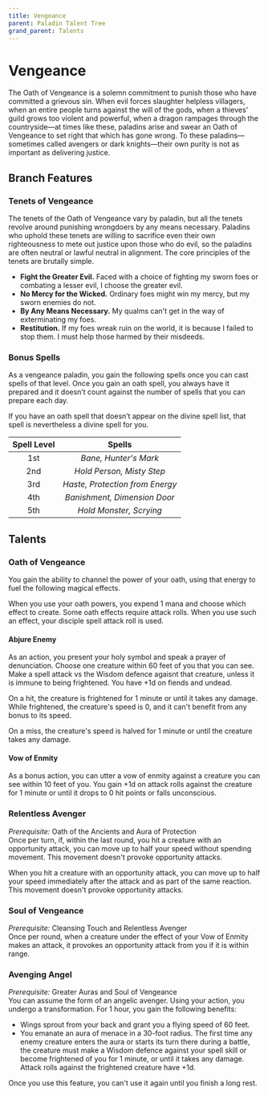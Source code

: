 ```yaml
---
title: Vengeance
parent: Paladin Talent Tree
grand_parent: Talents
---
```


# Vengeance
The Oath of Vengeance is a solemn commitment to punish those who have committed a grievous sin. When evil forces slaughter helpless villagers, when an entire people turns against the will of the gods, when a thieves' guild grows too violent and powerful, when a dragon rampages through the countryside—at times like these, paladins arise and swear an Oath of Vengeance to set right that which has gone wrong. To these paladins—sometimes called avengers or dark knights—their own purity is not as important as delivering justice.

## Branch Features

### Tenets of Vengeance
The tenets of the Oath of Vengeance vary by paladin, but all the tenets revolve around punishing wrongdoers by any means necessary. Paladins who uphold these tenets are willing to sacrifice even their own righteousness to mete out justice upon those who do evil, so the paladins are often neutral or lawful neutral in alignment. The core principles of the tenets are brutally simple.

* **Fight the Greater Evil.** Faced with a choice of fighting my sworn foes or combating a lesser evil, I choose the greater evil.
* **No Mercy for the Wicked.** Ordinary foes might win my mercy, but my sworn enemies do not.
* **By Any Means Necessary.** My qualms can't get in the way of exterminating my foes.
* **Restitution.** If my foes wreak ruin on the world, it is because I failed to stop them. I must help those harmed by their misdeeds.

### Bonus Spells
As a vengeance paladin, you gain the following spells once you can cast spells of that level. Once you gain an oath spell, you always have it prepared and it doesn’t count against the number of spells that you can prepare each day.

If you have an oath spell that doesn’t appear on the divine spell list, that spell is nevertheless a divine spell for you.

| Spell Level | Spells |
|:-----------:|:------:|
| 1st | *Bane, Hunter's Mark* |
| 2nd | *Hold Person, Misty Step* |
| 3rd | *Haste, Protection from Energy* |
| 4th | *Banishment, Dimension Door* |
| 5th | *Hold Monster, Scrying* |

## Talents

### Oath of Vengeance
You gain the ability to channel the power of your oath, using that energy to fuel the following magical effects.

When you use your oath powers, you expend 1 mana and choose which effect to create. Some oath effects require attack rolls. When you use such an effect, your disciple spell attack roll is used.

#### Abjure Enemy
As an action, you present your holy symbol and speak a prayer of denunciation. Choose one creature within 60 feet of you that you can see. Make a spell attack vs the Wisdom defence agaisnt that creature, unless it is immune to being frightened. You have +1d on fiends and undead.

On a hit, the creature is frightened for 1 minute or until it takes any damage. While frightened, the creature's speed is 0, and it can't benefit from any bonus to its speed.

On a miss, the creature's speed is halved for 1 minute or until the creature takes any damage.

#### Vow of Enmity
As a bonus action, you can utter a vow of enmity against a creature you can see within 10 feet of you. You gain +1d on attack rolls against the creature for 1 minute or until it drops to 0 hit points or falls unconscious.

### Relentless Avenger
*Prerequisite:* Oath of the Ancients and Aura of Protection<br>
Once per turn, if, within the last round, you hit a creature with an opportunity attack, you can move up to half your speed without spending movement. This movement doesn't provoke opportunity attacks.

When you hit a creature with an opportunity attack, you can move up to half your speed immediately after the attack and as part of the same reaction. This movement doesn't provoke opportunity attacks.

### Soul of Vengeance
*Prerequisite:* Cleansing Touch and Relentless Avenger<br>
Once per round, when a creature under the effect of your Vow of Enmity makes an attack, it provokes an opportunity attack from you if it is within range.

### Avenging Angel
*Prerequisite:* Greater Auras and Soul of Vengeance<br>
You can assume the form of an angelic avenger. Using your action, you undergo a transformation. For 1 hour, you gain the following benefits:

* Wings sprout from your back and grant you a flying speed of 60 feet.
* You emanate an aura of menace in a 30-foot radius. The first time any enemy creature enters the aura or starts its turn there during a battle, the creature must make a Wisdom defence against your spell skill or become frightened of you for 1 minute, or until it takes any damage. Attack rolls against the frightened creature have +1d.

Once you use this feature, you can't use it again until you finish a long rest.
